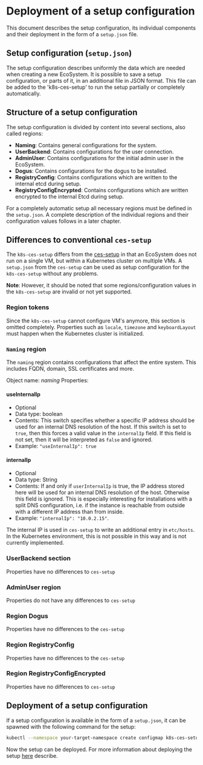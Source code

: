 # Deployment of a setup configuration

This document describes the setup configuration, its individual components and their deployment in the form of a `setup.json` file.

## Setup configuration (`setup.json`)

The setup configuration describes uniformly the data which are needed when creating a new EcoSystem.
It is possible to save a setup configuration, or parts of it, in an additional file in JSON format.
This file can be added to the 'k8s-ces-setup' to run the setup partially or completely automatically.

## Structure of a setup configuration

The setup configuration is divided by content into several sections, also called regions:

* **Naming**: Contains general configurations for the system.
* **UserBackend**: Contains configurations for the user connection.
* **AdminUser**: Contains configurations for the initial admin user in the EcoSystem.
* **Dogus**: Contains configurations for the dogus to be installed.
* **RegistryConfig**: Contains configurations which are written to the internal etcd during setup.
* **RegistryConfigEncrypted**: Contains configurations which are written encrypted to the internal Etcd during setup.

For a completely automatic setup all necessary regions must be defined in the `setup.json`.
A complete description of the individual regions and their configuration values follows in a later chapter.

## Differences to conventional `ces-setup`

The `k8s-ces-setup` differs from the [ces-setup](https://github.com/cloudogu/ces-setup) in that an EcoSystem does not run on a single VM, but within a Kubernetes cluster on multiple VMs.
A `setup.json` from the `ces-setup` can be used as setup configuration for the `k8s-ces-setup` without any problems.

**Note**: However, it should be noted that some regions/configuration values in the `k8s-ces-setup` are invalid or not yet supported.

### Region tokens

Since the `k8s-ces-setup` cannot configure VM's anymore, this section is omitted completely.
Properties such as `locale`, `timezone` and `keyboardLayout` must happen when the Kubernetes cluster is initialized.


### `Naming` region

The `naming` region contains configurations that affect the entire system. This includes FQDN, domain, SSL certificates and more.

Object name: _naming_
Properties:

#### useInternalIp
* Optional
* Data type: boolean
* Contents: This switch specifies whether a specific IP address should be used for an internal DNS resolution of the host. If this switch is set to `true`, then this forces a valid value in the `internalIp` field. If this field is not set, then it will be interpreted as `false` and ignored.
* Example: `"useInternalIp": true`

#### internalIp
* Optional
* Data type: String
* Contents: If and only if `userInternalIp` is true, the IP address stored here will be used for an internal DNS resolution of the host. Otherwise this field is ignored. This is especially interesting for installations with a split DNS configuration, i.e. if the instance is reachable from outside with a different IP address than from inside.
* Example: `"internalIp": "10.0.2.15"`.

The internal IP is used in `ces-setup` to write an additional entry in `etc/hosts`.
In the Kubernetes environment, this is not possible in this way and is not currently implemented.

### UserBackend section

Properties have no differences to `ces-setup`

### AdminUser region

Properties do not have any differences to `ces-setup`

### Region Dogus

Properties have no differences to the `ces-setup`

### Region RegistryConfig

Properties have no differences to the `ces-setup`

### Region RegistryConfigEncrypted

Properties have no differences to `ces-setup`

## Deployment of a setup configuration

If a setup configuration is available in the form of a `setup.json`, it can be spawned with the following command for the setup:

```bash
kubectl --namespace your-target-namespace create configmap k8s-ces-setup-json --from-file=setup.json
```

Now the setup can be deployed. For more information about deploying the setup
[here](installation_guide_en.md) describe.
